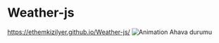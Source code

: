 # Weather-js

https://ethemkizilyer.github.io/Weather-js/
![Animation Ahava durumu](https://user-images.githubusercontent.com/106928233/192907524-9ffd1216-0085-47b8-b910-d62a28e14eab.gif)

